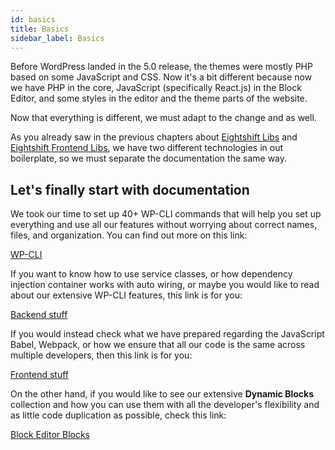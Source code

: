 ```yaml
---
id: basics
title: Basics
sidebar_label: Basics
---
```


Before WordPress landed in the 5.0 release, the themes were mostly PHP based on some JavaScript and CSS. Now it's a bit different because now we have PHP in the core, JavaScript (specifically React.js) in the Block Editor, and some styles in the editor and the theme parts of the website.

Now that everything is different, we must adapt to the change and as well.

As you already saw in the previous chapters about [Eightshift Libs](eightshift-libs.md) and [Eightshift Frontend Libs](eightshift-frontend-libs.md), we have two different technologies in out boilerplate, so we must separate the documentation the same way.

## Let's finally start with documentation

We took our time to set up 40+ WP-CLI commands that will help you set up everything and use all our features without worrying about correct names, files, and organization. You can find out more on this link:

[WP-CLI](wp-cli)

If you want to know how to use service classes, or how dependency injection container works with auto wiring, or maybe you would like to read about our extensive WP-CLI features, this link is for you:

[Backend stuff](backend)

If you would instead check what we have prepared regarding the JavaScript Babel, Webpack, or how we ensure that all our code is the same across multiple developers, then this link is for you:

[Frontend stuff](frontend)

On the other hand, if you would like to see our extensive **Dynamic Blocks** collection and how you can use them with all the developer's flexibility and as little code duplication as possible, check this link:

[Block Editor Blocks](blocks)
